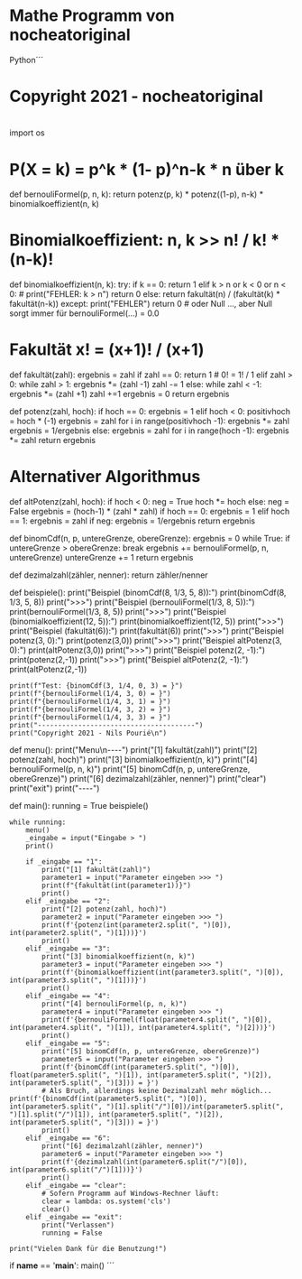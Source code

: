 # Mathe Programm von nocheatoriginal

Python´´´
# Copyright 2021 - nocheatoriginal
#
#
import os
# P(X = k) = p^k * (1- p)^n-k * n über k
def bernouliFormel(p, n, k):
    return potenz(p, k) * potenz((1-p), n-k) * binomialkoeffizient(n, k)

# Binomialkoeffizient: n, k >> n! / k! * (n-k)!
def binomialkoeffizient(n, k):
    try:
        if k == 0:
            return 1
        elif k > n or k < 0 or n < 0:
            # print("FEHLER: k > n")
            return 0
        else:
            return fakultät(n) / (fakultät(k) * fakultät(n-k))
    except:
            print("FEHLER")
            return 0 # oder Null ..., aber Null sorgt immer für bernouliFormel(...) = 0.0

# Fakultät x! = (x+1)! / (x+1)
def fakultät(zahl):
    ergebnis = zahl
    if zahl == 0: 
        return 1 # 0! = 1! / 1
    elif zahl > 0:
        while zahl > 1:
            ergebnis *= (zahl -1)
            zahl -= 1
    else:
        while zahl < -1:
            ergebnis *= (zahl +1)
            zahl +=1
        ergebnis = 0
    return ergebnis

def potenz(zahl, hoch):
    if hoch == 0:
        ergebnis = 1
    elif hoch < 0:
        positivhoch = hoch * (-1)
        ergebnis = zahl
        for i in range(positivhoch -1):
            ergebnis *= zahl
        ergebnis = 1/ergebnis
    else:
        ergebnis = zahl
        for i in range(hoch -1):
            ergebnis *= zahl
    return ergebnis

# Alternativer Algorithmus
def altPotenz(zahl, hoch):
    if hoch < 0:
        neg = True
        hoch *= hoch
    else:
        neg = False
    ergebnis = (hoch-1) * (zahl * zahl)
    if hoch == 0:
        ergebnis = 1
    elif hoch == 1:
        ergebnis = zahl
    if neg:
        ergebnis = 1/ergebnis
    return ergebnis

def binomCdf(n, p, untereGrenze, obereGrenze):
    ergebnis = 0
    while True:
        if untereGrenze > obereGrenze:
            break
        ergebnis += bernouliFormel(p, n, untereGrenze)
        untereGrenze += 1
    return ergebnis

def dezimalzahl(zähler, nenner):
    return zähler/nenner


def beispiele():
    print("Beispiel (binomCdf(8, 1/3, 5, 8)):")
    print(binomCdf(8, 1/3, 5, 8))
    print(">>>")
    print("Beispiel (bernouliFormel(1/3, 8, 5)):")
    print(bernouliFormel(1/3, 8, 5))
    print(">>>")
    print("Beispiel (binomialkoeffizient(12, 5)):")
    print(binomialkoeffizient(12, 5))
    print(">>>")
    print("Beispiel (fakultät(6)):")
    print(fakultät(6))
    print(">>>")
    print("Beispiel potenz(3, 0):")
    print(potenz(3,0))
    print(">>>")
    print("Beispiel altPotenz(3, 0):")
    print(altPotenz(3,0))
    print(">>>")
    print("Beispiel potenz(2, -1):")
    print(potenz(2,-1))
    print(">>>")
    print("Beispiel altPotenz(2, -1):")
    print(altPotenz(2,-1))

    print(f"Test: {binomCdf(3, 1/4, 0, 3) = }")
    print(f"{bernouliFormel(1/4, 3, 0) = }")
    print(f"{bernouliFormel(1/4, 3, 1) = }")
    print(f"{bernouliFormel(1/4, 3, 2) = }")
    print(f"{bernouliFormel(1/4, 3, 3) = }")
    print("---------------------------------------")
    print("Copyright 2021 - Nils Pourié\n")


def menu():
    print("Menu\n----")
    print("[1] fakultät(zahl)")
    print("[2] potenz(zahl, hoch)")
    print("[3] binomialkoeffizient(n, k)")
    print("[4] bernouliFormel(p, n, k)")
    print("[5] binomCdf(n, p, untereGrenze, obereGrenze)")
    print("[6] dezimalzahl(zähler, nenner)")
    print("clear")
    print("exit")
    print("----")

def main():
    running = True
    beispiele()

    while running:
        menu()
        _eingabe = input("Eingabe > ")
        print()

        if _eingabe == "1":
            print("[1] fakultät(zahl)")
            parameter1 = input("Parameter eingeben >>> ")
            print(f"{fakultät(int(parameter1))}")
            print()
        elif _eingabe == "2":
            print("[2] potenz(zahl, hoch)")
            parameter2 = input("Parameter eingeben >>> ")
            print(f'{potenz(int(parameter2.split(", ")[0]), int(parameter2.split(", ")[1]))}')
            print()
        elif _eingabe == "3":
            print("[3] binomialkoeffizient(n, k)")
            parameter3 = input("Parameter eingeben >>> ")
            print(f'{binomialkoeffizient(int(parameter3.split(", ")[0]), int(parameter3.split(", ")[1]))}')
            print()
        elif _eingabe == "4":
            print("[4] bernouliFormel(p, n, k)")
            parameter4 = input("Parameter eingeben >>> ")
            print(f'{bernouliFormel(float(parameter4.split(", ")[0]), int(parameter4.split(", ")[1]), int(parameter4.split(", ")[2]))}')
            print()
        elif _eingabe == "5":
            print("[5] binomCdf(n, p, untereGrenze, obereGrenze)")
            parameter5 = input("Parameter eingeben >>> ")
            print(f'{binomCdf(int(parameter5.split(", ")[0]), float(parameter5.split(", ")[1]), int(parameter5.split(", ")[2]), int(parameter5.split(", ")[3])) = }')
            # Als Bruch, allerdings keine Dezimalzahl mehr möglich...   print(f'{binomCdf(int(parameter5.split(", ")[0]), int(parameter5.split(", ")[1].split("/")[0])/int(parameter5.split(", ")[1].split("/")[1]), int(parameter5.split(", ")[2]), int(parameter5.split(", ")[3])) = }')
            print()
        elif _eingabe == "6":
            print("[6] dezimalzahl(zähler, nenner)")
            parameter6 = input("Parameter eingeben >>> ")
            print(f'{dezimalzahl(int(parameter6.split("/")[0]), int(parameter6.split("/")[1]))}')
            print()
        elif _eingabe == "clear":
            # Sofern Programm auf Windows-Rechner läuft:
            clear = lambda: os.system('cls')
            clear()
        elif _eingabe == "exit":
            print("Verlassen")
            running = False

    print("Vielen Dank für die Benutzung!")

if __name__ == '__main__':
    main()
´´´
